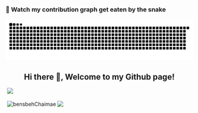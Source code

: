 # 

### 🐍 Watch my contribution graph get eaten by the snake
<picture>
  <source media="(prefers-color-scheme: dark)" srcset="https://raw.githubusercontent.com/bensbehChaimae/bensbehChaimae/output/github-snake-dark.svg" />
  <source media="(prefers-color-scheme: light)" srcset="https://raw.githubusercontent.com/bensbehChaimae/bensbehChaimae/output/github-snake.svg" />
  <img alt="github-snake" src="https://raw.githubusercontent.com/bensbehChaimae/bensbehChaimae/output/github-snake.svg" />
</picture>


<h2 align="center">Hi there 👋, Welcome to my Github page!</h2>
<ul>

</ul>

&nbsp;![](https://komarev.com/ghpvc/?username=bensbehChaimae1&color=brightgreen)
<p>&nbsp;<img align="center" src="https://github-readme-stats.vercel.app/api?username=ashishps1&show_icons=true&rank_icon=github&locale=en" alt="bensbehChaimae" />
<img align="center" src="https://github-readme-stats.vercel.app/api/top-langs/?username=ashishps1&layout=compact&hide_border=true&&langs_count=10&show_icons=true&theme=transparent" />
</p>
